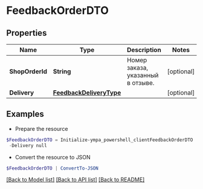 # FeedbackOrderDTO
## Properties

Name | Type | Description | Notes
------------ | ------------- | ------------- | -------------
**ShopOrderId** | **String** | Номер заказа, указанный в отзыве. | [optional] 
**Delivery** | [**FeedbackDeliveryType**](FeedbackDeliveryType.md) |  | [optional] 

## Examples

- Prepare the resource
```powershell
$FeedbackOrderDTO = Initialize-ympa_powershell_clientFeedbackOrderDTO  -ShopOrderId null `
 -Delivery null
```

- Convert the resource to JSON
```powershell
$FeedbackOrderDTO | ConvertTo-JSON
```

[[Back to Model list]](../README.md#documentation-for-models) [[Back to API list]](../README.md#documentation-for-api-endpoints) [[Back to README]](../README.md)

